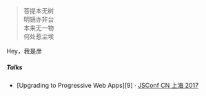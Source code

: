 > 菩提本无树  
> 明镜亦非台  
> 本来无一物  
> 何处惹尘埃  

Hey，我是彦


##### Talks

- [Upgrading to Progressive Web Apps][9] · [JSConf CN 上海 2017](http://2017.jsconf.cn/)

[1]: //yan.me/2015/07/09/js-module-7day/
